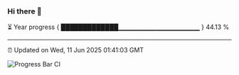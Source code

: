 ### Hi there 👋

⏳ Year progress { █████████████▁▁▁▁▁▁▁▁▁▁▁▁▁▁▁▁▁ } 44.13 %

---

⏰ Updated on Wed, 11 Jun 2025 01:41:03 GMT

![Progress Bar CI](https://github.com/liununu/liununu/workflows/Progress%20Bar%20CI/badge.svg)
